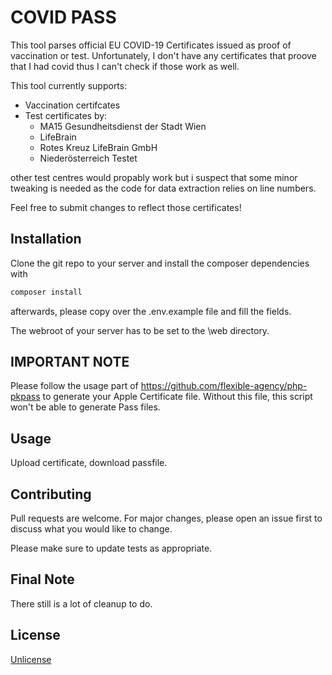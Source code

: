 # COVID PASS

This tool parses official EU COVID-19 Certificates issued as proof of vaccination or test. Unfortunately, I don't have any certificates that proove that I had covid thus I can't check if those work as well. 

This tool currently supports:

* Vaccination certifcates
* Test certificates by:
  * MA15 Gesundheitsdienst der Stadt Wien
  * LifeBrain
  * Rotes Kreuz LifeBrain GmbH
  * Niederösterreich Testet

other test centres would propably work but i suspect that some minor tweaking is needed as the code for data extraction relies on line numbers.

Feel free to submit changes to reflect those certificates! 
## Installation

Clone the git repo to your server and install the composer dependencies with
```bash
composer install
```
afterwards, please copy over the .env.example file and fill the fields.

The webroot of your server has to be set to the \web directory.

## IMPORTANT NOTE
Please follow the usage part of https://github.com/flexible-agency/php-pkpass to generate your Apple Certificate file. Without this file, this script won't be able to generate Pass files. 

## Usage
Upload certificate, download passfile. 

## Contributing
Pull requests are welcome. For major changes, please open an issue first to discuss what you would like to change.

Please make sure to update tests as appropriate.


## Final Note
There still is a lot of cleanup to do. 
## License
[Unlicense](https://unlicense.org/)